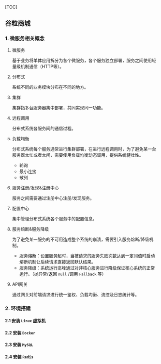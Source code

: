 [TOC]

## 谷粒商城

### 1. 微服务相关概念

1. 微服务

   基于业务将单体应用拆分为各个微服务，各个服务独立部署，服务之间使用轻量级机制通信（HTTP等）。

2. 分布式

   系统不同的业务模块分布在不同的地方。

3. 集群

   集群指多台服务器集中部署，共同实现同一功能。

4. 远程调用

   分布式系统各服务间的通信过程。 

5. 负载均衡

   分布式系统每个服务通常进行集群部署，在进行远程调用时，为了避免某一台服务器太忙或者太闲，需要使用负载均衡动态调用，提供系统健壮性。

   - 轮询
   - 最小连接
   - 散列

6. 服务注册/发现&注册中心

   服务之间需要通过注册中心注册/发现服务。

7. 配置中心

   集中管理分布式系统各个服务中的配置信息。

8. 服务熔断&服务降级

   为了避免某一服务的不可用造成整个系统的崩溃，需要引入服务熔断/降级机制。

   - 服务熔断：设置服务超时，当被请求的服务失败次数达到一定阈值时启动熔断机制让后续请求直接返回默认结果。
   - 服务降级：系统运行高峰通过对非核心服务进行降级保证核心系统的正常运行。（抛异常/返回 `null` /调用 `Fallback` 等）

9. API网关

   通过网关对前端请求进行统一鉴权、负载均衡、流控及日志统计等。

### 2. 环境搭建

#### 2.1 安装 `Linux` 虚拟机

#### 2.2 安装 `Docker`

#### 2.3 安装 `MySQL`

#### 2.4 安装 `Redis`



